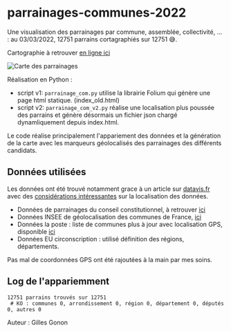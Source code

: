 # parrainages-communes-2022
Une visualisation des parrainages par commune, assemblée, collectivité, ... : au 03/03/2022, 12751 parrains cortagraphiés sur 12751 😅.

Cartographie à retrouver [en ligne ici](https://giloop.github.io/parrainages-communes-2022/)

![Carte des parrainages](https://giloop.github.io/parrainages-communes-2022/parrainages-2022.jpg)

Réalisation en Python : 

- script v1: `parrainage_com.py`  utilise la librairie Folium qui génère une page html statique. (index_old.html) 
- script v2: `parrainage_com_v2.py` réalise une localisation plus poussée des parrains et génère désormais un fichier json chargé dynamliquement depuis index.html.

Le code réalise principalement l'appariement des données et la génération de la carte avec les marqueurs géolocalisés des parrainages des différents candidats.

## Données utilisées

Les données ont été trouvé notamment grace à un article sur [datavis.fr](https://www.datavis.fr/) avec des [considérations intéressantes](https://www.datavis.fr/index.php?page=validate-your-data) sur la localisation des données.

- Données de parrainages du conseil constitutionnel, à retrouver [ici](https://presidentielle2022.conseil-constitutionnel.fr/les-parrainages/tous-les-parrainages-valides.html)
- Données INSEE de géolocalisation des communes de France, [ici](https://www.data.gouv.fr/fr/datasets/codes-insee-communes-g-olocalis-es/)
- Données la poste : liste de communes plus à jour avec localisation GPS, disponible [ici](https://datanova.legroupe.laposte.fr/explore/dataset/laposte_hexasmal/export/?disjunctive.code_commune_insee&disjunctive.nom_de_la_commune&disjunctive.code_postal&disjunctive.libell_d_acheminement&disjunctive.ligne_5)
- Données EU circonscription : utilisé définition des régions, départements.

Pas mal de coordonnées GPS ont été rajoutées à la main par mes soins. 

## Log de l'appariemment

```
12751 parrains trouvés sur 12751
 # KO : communes 0, arrondissement 0, région 0, département 0, députés 0, autres 0
```

Auteur : Gilles Gonon

